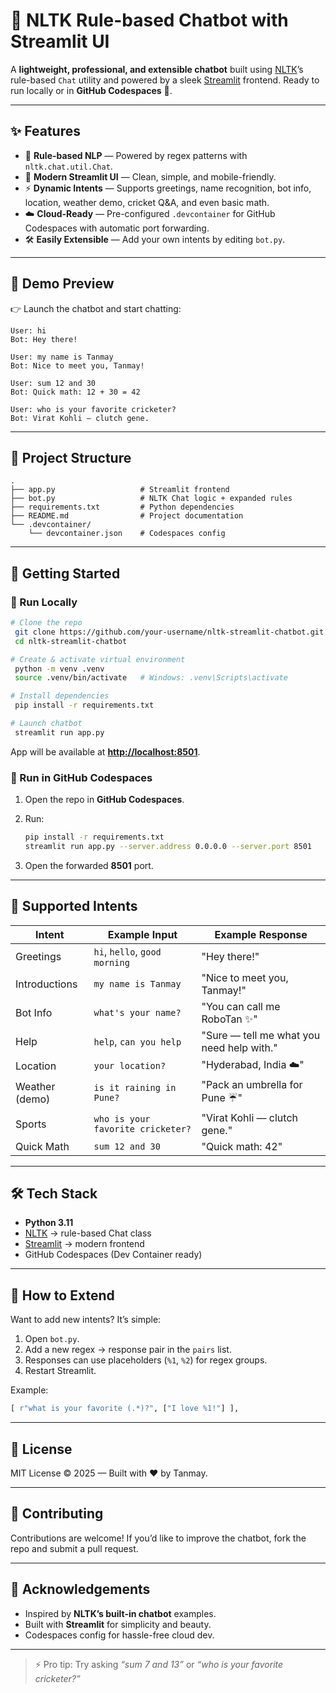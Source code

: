 # 🤖 NLTK Rule-based Chatbot with Streamlit UI

A **lightweight, professional, and extensible chatbot** built using [NLTK](https://www.nltk.org/)’s rule-based `Chat` utility and powered by a sleek [Streamlit](https://streamlit.io/) frontend. Ready to run locally or in **GitHub Codespaces** 🚀.

---

## ✨ Features

* 🧠 **Rule-based NLP** — Powered by regex patterns with `nltk.chat.util.Chat`.
* 🎨 **Modern Streamlit UI** — Clean, simple, and mobile-friendly.
* ⚡ **Dynamic Intents** — Supports greetings, name recognition, bot info, location, weather demo, cricket Q\&A, and even basic math.
* ☁️ **Cloud-Ready** — Pre-configured `.devcontainer` for GitHub Codespaces with automatic port forwarding.
* 🛠️ **Easily Extensible** — Add your own intents by editing `bot.py`.

---

## 📸 Demo Preview

👉 Launch the chatbot and start chatting:

```
User: hi
Bot: Hey there!

User: my name is Tanmay
Bot: Nice to meet you, Tanmay!

User: sum 12 and 30
Bot: Quick math: 12 + 30 = 42

User: who is your favorite cricketer?
Bot: Virat Kohli — clutch gene.
```

---

## 📂 Project Structure

```
.
├── app.py                   # Streamlit frontend
├── bot.py                   # NLTK Chat logic + expanded rules
├── requirements.txt         # Python dependencies
├── README.md                # Project documentation
└── .devcontainer/
    └── devcontainer.json    # Codespaces config
```

---

## 🚀 Getting Started

### 🔹 Run Locally

```bash
# Clone the repo
 git clone https://github.com/your-username/nltk-streamlit-chatbot.git
 cd nltk-streamlit-chatbot

# Create & activate virtual environment
 python -m venv .venv
 source .venv/bin/activate   # Windows: .venv\Scripts\activate

# Install dependencies
 pip install -r requirements.txt

# Launch chatbot
 streamlit run app.py
```

App will be available at **[http://localhost:8501](http://localhost:8501)**.

### 🔹 Run in GitHub Codespaces

1. Open the repo in **GitHub Codespaces**.
2. Run:

   ```bash
   pip install -r requirements.txt
   streamlit run app.py --server.address 0.0.0.0 --server.port 8501
   ```
3. Open the forwarded **8501** port.

---

## 🎯 Supported Intents

| Intent         | Example Input                     | Example Response                          |
| -------------- | --------------------------------- | ----------------------------------------- |
| Greetings      | `hi`, `hello`, `good morning`     | "Hey there!"                              |
| Introductions  | `my name is Tanmay`               | "Nice to meet you, Tanmay!"               |
| Bot Info       | `what's your name?`               | "You can call me RoboTan ✨"               |
| Help           | `help`, `can you help`            | "Sure — tell me what you need help with." |
| Location       | `your location?`                  | "Hyderabad, India ☁️"                     |
| Weather (demo) | `is it raining in Pune?`          | "Pack an umbrella for Pune ☔"             |
| Sports         | `who is your favorite cricketer?` | "Virat Kohli — clutch gene."              |
| Quick Math     | `sum 12 and 30`                   | "Quick math: 42"                          |

---

## 🛠️ Tech Stack

* **Python 3.11**
* [NLTK](https://www.nltk.org/) → rule-based Chat class
* [Streamlit](https://streamlit.io/) → modern frontend
* GitHub Codespaces (Dev Container ready)

---

## 🧩 How to Extend

Want to add new intents? It’s simple:

1. Open `bot.py`.
2. Add a new regex → response pair in the `pairs` list.
3. Responses can use placeholders (`%1`, `%2`) for regex groups.
4. Restart Streamlit.

Example:

```python
[ r"what is your favorite (.*)?", ["I love %1!"] ],
```

---

## 📜 License

MIT License © 2025 — Built with ❤️ by Tanmay.

---

## 🤝 Contributing

Contributions are welcome! If you’d like to improve the chatbot, fork the repo and submit a pull request.

---

## 🌟 Acknowledgements

* Inspired by **NLTK’s built-in chatbot** examples.
* Built with **Streamlit** for simplicity and beauty.
* Codespaces config for hassle-free cloud dev.

---

> ⚡ Pro tip: Try asking *“sum 7 and 13”* or *“who is your favorite cricketer?”*

